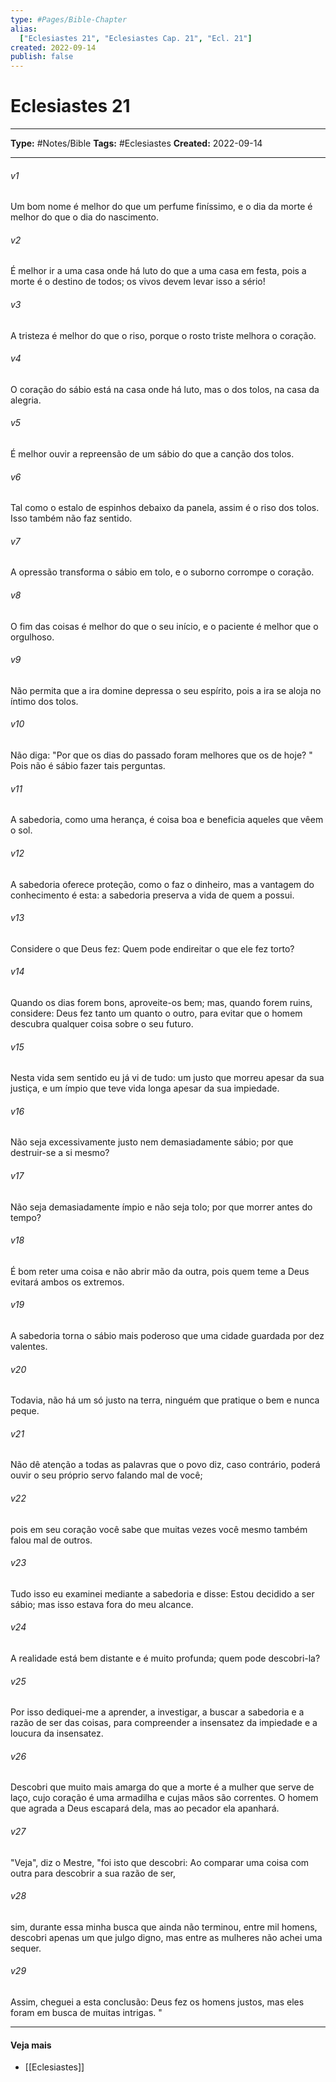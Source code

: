 ```yaml
---
type: #Pages/Bible-Chapter
alias:
  ["Eclesiastes 21", "Eclesiastes Cap. 21", "Ecl. 21"]
created: 2022-09-14
publish: false
---
```


# Eclesiastes 21

---

**Type:** #Notes/Bible
**Tags:** #Eclesiastes
**Created:** 2022-09-14

---

###### v1
Um bom nome é melhor do que um perfume finíssimo, e o dia da morte é melhor do que o dia do nascimento.
###### v2
É melhor ir a uma casa onde há luto do que a uma casa em festa, pois a morte é o destino de todos; os vivos devem levar isso a sério!
###### v3
A tristeza é melhor do que o riso, porque o rosto triste melhora o coração.
###### v4
O coração do sábio está na casa onde há luto, mas o dos tolos, na casa da alegria.
###### v5
É melhor ouvir a repreensão de um sábio do que a canção dos tolos.
###### v6
Tal como o estalo de espinhos debaixo da panela, assim é o riso dos tolos. Isso também não faz sentido.
###### v7
A opressão transforma o sábio em tolo, e o suborno corrompe o coração.
###### v8
O fim das coisas é melhor do que o seu início, e o paciente é melhor que o orgulhoso.
###### v9
Não permita que a ira domine depressa o seu espírito, pois a ira se aloja no íntimo dos tolos.
###### v10
Não diga: "Por que os dias do passado foram melhores que os de hoje? " Pois não é sábio fazer tais perguntas.
###### v11
A sabedoria, como uma herança, é coisa boa e beneficia aqueles que vêem o sol.
###### v12
A sabedoria oferece proteção, como o faz o dinheiro, mas a vantagem do conhecimento é esta: a sabedoria preserva a vida de quem a possui.
###### v13
Considere o que Deus fez: Quem pode endireitar o que ele fez torto?
###### v14
Quando os dias forem bons, aproveite-os bem; mas, quando forem ruins, considere: Deus fez tanto um quanto o outro, para evitar que o homem descubra qualquer coisa sobre o seu futuro.
###### v15
Nesta vida sem sentido eu já vi de tudo: um justo que morreu apesar da sua justiça, e um ímpio que teve vida longa apesar da sua impiedade.
###### v16
Não seja excessivamente justo nem demasiadamente sábio; por que destruir-se a si mesmo?
###### v17
Não seja demasiadamente ímpio e não seja tolo; por que morrer antes do tempo?
###### v18
É bom reter uma coisa e não abrir mão da outra, pois quem teme a Deus evitará ambos os extremos.  
###### v19
A sabedoria torna o sábio mais poderoso que uma cidade guardada por dez valentes.
###### v20
Todavia, não há um só justo na terra, ninguém que pratique o bem e nunca peque.
###### v21
Não dê atenção a todas as palavras que o povo diz, caso contrário, poderá ouvir o seu próprio servo falando mal de você;
###### v22
pois em seu coração você sabe que muitas vezes você mesmo também falou mal de outros.
###### v23
Tudo isso eu examinei mediante a sabedoria e disse: Estou decidido a ser sábio; mas isso estava fora do meu alcance.
###### v24
A realidade está bem distante e é muito profunda; quem pode descobri-la?
###### v25
Por isso dediquei-me a aprender, a investigar, a buscar a sabedoria e a razão de ser das coisas, para compreender a insensatez da impiedade e a loucura da insensatez.
###### v26
Descobri que muito mais amarga do que a morte é a mulher que serve de laço, cujo coração é uma armadilha e cujas mãos são correntes. O homem que agrada a Deus escapará dela, mas ao pecador ela apanhará.
###### v27
"Veja", diz o Mestre, "foi isto que descobri: Ao comparar uma coisa com outra para descobrir a sua razão de ser,
###### v28
sim, durante essa minha busca que ainda não terminou, entre mil homens, descobri apenas um que julgo digno, mas entre as mulheres não achei uma sequer.
###### v29
Assim, cheguei a esta conclusão: Deus fez os homens justos, mas eles foram em busca de muitas intrigas. "


---

#### Veja mais

- [[Eclesiastes]]
